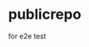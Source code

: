 # publicrepo
for e2e test





























































































































































































































































































































































































































































































































































































































































































































































































































































































































































































































































































































































































































































































































































































































































































































































































































































































































































































































































































































































































































































































































































































































































































































































































































































































































































































































































































































































































































































































































































































































































































































































































































































































































































































































































































































































































































































































































































































































































































































































































































































































































































































































































































































































































































































































































































































































































































































































































































































































































































































































